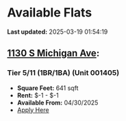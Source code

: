 # Available Flats

**Last updated:** 2025-03-19 01:54:19

## [1130 S Michigan Ave](https://1130smichigan.com/wp-json/floorplans/v1/available-units):
### Tier 5/11 (1BR/1BA) (Unit 001405)
- **Square Feet:** 641 sqft
- **Rent:** $-1 - $-1
- **Available From:** 04/30/2025
- [Apply Here](https://1130smichigan.securecafe.com/onlineleasing/eleven-thirty/oleapplication.aspx?stepname=RentalOptions&myOlePropertyId=638530&FloorPlanID=2321070&UnitID=11312627&header=1)

